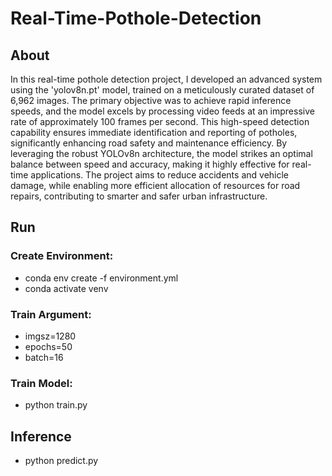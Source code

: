# Real-Time-Pothole-Detection
## About
In this real-time pothole detection project, I developed an advanced system using the 'yolov8n.pt' model, trained on a meticulously curated dataset of 6,962 images. The primary objective was to achieve rapid inference speeds, and the model excels by processing video feeds at an impressive rate of approximately 100 frames per second. This high-speed detection capability ensures immediate identification and reporting of potholes, significantly enhancing road safety and maintenance efficiency. By leveraging the robust YOLOv8n architecture, the model strikes an optimal balance between speed and accuracy, making it highly effective for real-time applications. The project aims to reduce accidents and vehicle damage, while enabling more efficient allocation of resources for road repairs, contributing to smarter and safer urban infrastructure.

## Run
### Create Environment:
- conda env create -f environment.yml<br>
- conda activate venv

### Train Argument:
- imgsz=1280
- epochs=50
- batch=16

### Train Model:
- python train.py

## Inference
- python predict.py
